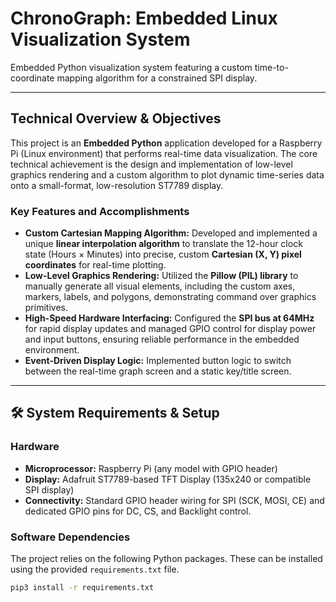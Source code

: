 # ChronoGraph: Embedded Linux Visualization System

Embedded Python visualization system featuring a custom time-to-coordinate mapping algorithm for a constrained SPI display.

---

## Technical Overview & Objectives

This project is an **Embedded Python** application developed for a Raspberry Pi (Linux environment) that performs real-time data visualization. The core technical achievement is the design and implementation of low-level graphics rendering and a custom algorithm to plot dynamic time-series data onto a small-format, low-resolution ST7789 display.

### Key Features and Accomplishments

* **Custom Cartesian Mapping Algorithm:** Developed and implemented a unique **linear interpolation algorithm** to translate the 12-hour clock state (Hours $\times$ Minutes) into precise, custom **Cartesian (X, Y) pixel coordinates** for real-time plotting.
* **Low-Level Graphics Rendering:** Utilized the **Pillow (PIL) library** to manually generate all visual elements, including the custom axes, markers, labels, and polygons, demonstrating command over graphics primitives.
* **High-Speed Hardware Interfacing:** Configured the **SPI bus at 64MHz** for rapid display updates and managed GPIO control for display power and input buttons, ensuring reliable performance in the embedded environment.
* **Event-Driven Display Logic:** Implemented button logic to switch between the real-time graph screen and a static key/title screen.

---

## 🛠️ System Requirements & Setup

### Hardware

* **Microprocessor:** Raspberry Pi (any model with GPIO header)
* **Display:** Adafruit ST7789-based TFT Display (135x240 or compatible SPI display)
* **Connectivity:** Standard GPIO header wiring for SPI (SCK, MOSI, CE) and dedicated GPIO pins for DC, CS, and Backlight control.

### Software Dependencies

The project relies on the following Python packages. These can be installed using the provided `requirements.txt` file.

```bash
pip3 install -r requirements.txt
